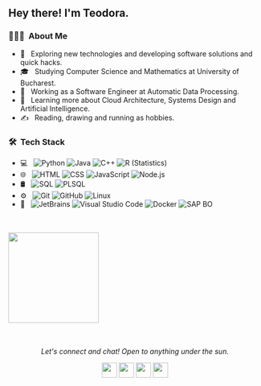 
<h2> Hey there! I'm Teodora.</h2>

<h3> 👨🏻‍💻 &nbsp;About Me </h3>

- 🤔 &nbsp; Exploring new technologies and developing software solutions and quick hacks.
- 🎓 &nbsp; Studying Computer Science and Mathematics at University of Bucharest.
- 💼 &nbsp; Working as a Software Engineer at Automatic Data Processing.
- 🌱 &nbsp; Learning more about Cloud Architecture, Systems Design and Artificial Intelligence.
- ✍️ &nbsp; Reading, drawing and running as hobbies.

<h3> 🛠 &nbsp;Tech Stack</h3>

- 💻 &nbsp;
  ![Python](https://img.shields.io/badge/-Python-333333?style=flat&logo=python)
  ![Java](https://img.shields.io/badge/-Java-333333?style=flat&logo=Java&logoColor=007396)
  ![C++](https://img.shields.io/badge/-C++-333333?style=flat&logo=C%2B%2B&logoColor=00599C)
  ![R (Statistics)](https://img.shields.io/badge/-R-333333?style=flat&logo=R&logoColor=276DC3)
- 🌐 &nbsp;
  ![HTML](https://img.shields.io/badge/-HTML-333333?style=flat&logo=HTML)
  ![CSS](https://img.shields.io/badge/-CSS-333333?style=flat&logo=CSS3&logoColor=1572B6)
  ![JavaScript](https://img.shields.io/badge/-JavaScript-333333?style=flat&logo=javascript)
  ![Node.js](https://img.shields.io/badge/-Node.js-333333?style=flat&logo=node.js)
- 🛢  &nbsp; 
   ![SQL](https://img.shields.io/badge/-SQL-333333?style=flat&logo=SQL%2B%2B&logoColor=00599C)
  ![PLSQL](https://img.shields.io/badge/-PLSQL-333333?style=flat&logo=PLSQL%2B%2B&logoColor=00599C)
- ⚙️ &nbsp;
  ![Git](https://img.shields.io/badge/-Git-333333?style=flat&logo=git)
  ![GitHub](https://img.shields.io/badge/-GitHub-333333?style=flat&logo=github)
  ![Linux](http://img.shields.io/badge/-Linux-333333?style=flat&logo=linux)
- 🔧 &nbsp;
  ![JetBrains](https://img.shields.io/badge/-JetBrains-333333?style=flat&logo=jetbrains)
  ![Visual Studio Code](https://img.shields.io/badge/-Visual%20Studio%20Code-333333?style=flat&logo=visual-studio-code&logoColor=007ACC)
  ![Docker](https://img.shields.io/badge/-Docker-333333?style=flat&logo=docker)
  ![SAP BO](https://img.shields.io/badge/-SAP-333333?style=flat&logo=sap)

<br/>
<br/>

<a href="https://github.com/TeodoraSumurduc">
  <img height="180em" src="https://github-readme-stats.vercel.app/api/top-langs/?username=TeodoraSumurduc&theme=buefy&layout=compact" />
</a>

<br/>
<br/>
<br/>

<p align="center">
  <i>Let's connect and chat! Open to anything under the sun.</i>

  <p align="center"> 
    <a href="https://www.linkedin.com/in/teodora-sumurduc-8b54171b6/" alt="Linkedin"><img src="https://github.com/nitish-awasthi/nitish-awasthi/blob/master/174857.png" height="30" width="30"></a>
    <a href="https://www.facebook.com/share/jDJBXAwMjUnEVA3q/" alt="Facebook"><img src="https://github.com/nitish-awasthi/nitish-awasthi/blob/master/1024px-Facebook_Logo_(2019).png" height="30" width="30"></a>
    <a href="https://www.instagram.com/teodora_sumurduc?igsh=cXloM2c1dWs4cDFz" alt="Instagram"><img src="https://github.com/nitish-awasthi/nitish-awasthi/blob/master/instagram-logo-png-transparent-background-hd-3.png" height="30" width="30"></a>
    <a href="mailto:teodorasumurduc@gmail.com" alt="Contact me"><img src="https://github.com/nitish-awasthi/nitish-awasthi/blob/master/gmail-512.webp" height="30" width="30"></a>
  </p>
